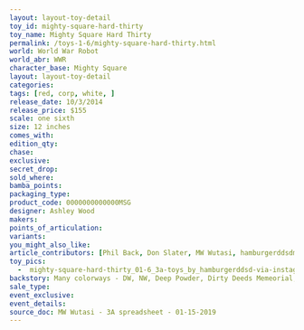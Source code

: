 ```yaml
---
layout: layout-toy-detail 
toy_id: mighty-square-hard-thirty
toy_name: Mighty Square Hard Thirty
permalink: /toys-1-6/mighty-square-hard-thirty.html
world: World War Robot
world_abr: WWR
character_base: Mighty Square
layout: layout-toy-detail
categories: 
tags: [red, corp, white, ]
release_date: 10/3/2014
release_price: $155 
scale: one sixth
size: 12 inches
comes_with: 
edition_qty: 
chase: 
exclusive: 
secret_drop: 
sold_where: 
bamba_points: 
packaging_type: 
product_code: 0000000000000MSG
designer: Ashley Wood
makers: 
points_of_articulation: 
variants: 
you_might_also_like: 
article_contributors: [Phil Back, Don Slater, MW Wutasi, hamburgerddsdm]
toy_pics: 
  -  mighty-square-hard-thirty_01-6_3a-toys_by_hamburgerddsd-via-instagram.jpg
backstory: Many colorways - DW, NW, Deep Powder, Dirty Deeds Memeorial, DIY, Dutch Merc, F-Album, Fat Cloud, Fong John, Fremantle, Grave Digger, Hard Thirty, ISO, Jea Ricky, Legion, Lunar Defence, Medic, Meow CD, MOD Polymorphic, P18 Maid, PRU ZW, CCCP, ThreeA, Wanpi, WF DBG Jungler, Sand Devil 666th
sale_type: 
event_exclusive: 
event_details: 
source_doc: MW Wutasi - 3A spreadsheet - 01-15-2019
---
```

